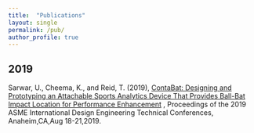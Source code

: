 ```yaml
---
title:  "Publications"
layout: single
permalink: /pub/
author_profile: true
---
```


<!--
  Minimal Mistakes Jekyll Theme 4.16.6 by Michael Rose
  Copyright 2013-2019 Michael Rose - mademistakes.com | @mmistakes
  Free for personal and commercial use under the MIT license
  https://github.com/mmistakes/minimal-mistakes/blob/master/LICENSE
-->
<html lang="en" class="no-js">
  <head>
    <meta charset="utf-8">

  <title>The Publications</title>
  <meta name="description" content="publication list">
  <meta name="Umair Sarwar" content="Publications">

</head>

<body>
<h2>2019</h2>
<p>Sarwar, U., Cheema, K., and Reid, T. (2019), <a href="assets/DTEC.pdf">ContaBat: Designing and Prototyping an Attachable Sports Analytics Device That Provides Ball-Bat Impact Location for Performance Enhancement</a> , Proceedings of the 2019 ASME International Design Engineering Technical Conferences, Anaheim,CA,Aug 18-21,2019.</p>
</body>
</html>
